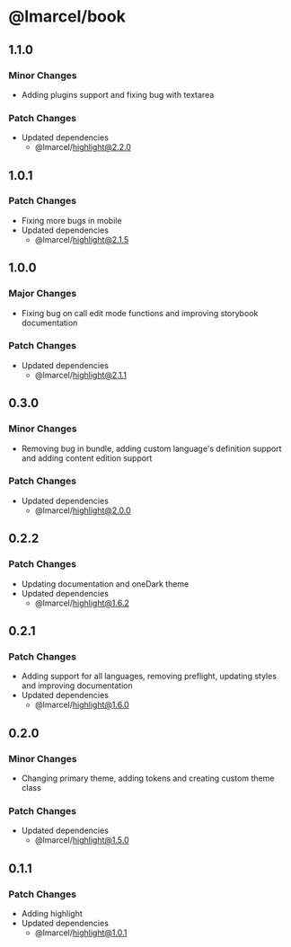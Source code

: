 # @lmarcel/book

## 1.1.0

### Minor Changes

- Adding plugins support and fixing bug with textarea

### Patch Changes

- Updated dependencies
  - @lmarcel/highlight@2.2.0

## 1.0.1

### Patch Changes

- Fixing more bugs in mobile
- Updated dependencies
  - @lmarcel/highlight@2.1.5

## 1.0.0

### Major Changes

- Fixing bug on call edit mode functions and improving storybook documentation

### Patch Changes

- Updated dependencies
  - @lmarcel/highlight@2.1.1

## 0.3.0

### Minor Changes

- Removing bug in bundle, adding custom language's definition support and adding content edition support

### Patch Changes

- Updated dependencies
  - @lmarcel/highlight@2.0.0

## 0.2.2

### Patch Changes

- Updating documentation and oneDark theme
- Updated dependencies
  - @lmarcel/highlight@1.6.2

## 0.2.1

### Patch Changes

- Adding support for all languages, removing preflight, updating styles and improving documentation
- Updated dependencies
  - @lmarcel/highlight@1.6.0

## 0.2.0

### Minor Changes

- Changing primary theme, adding tokens and creating custom theme class

### Patch Changes

- Updated dependencies
  - @lmarcel/highlight@1.5.0

## 0.1.1

### Patch Changes

- Adding highlight
- Updated dependencies
  - @lmarcel/highlight@1.0.1
